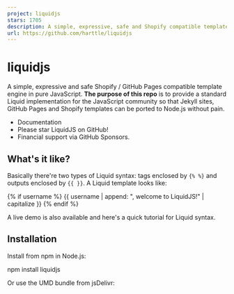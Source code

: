 ```yaml
---
project: liquidjs
stars: 1705
description: A simple, expressive, safe and Shopify compatible template engine in pure JavaScript.
url: https://github.com/harttle/liquidjs
---
```


liquidjs
========

A simple, expressive and safe Shopify / GitHub Pages compatible template engine in pure JavaScript. **The purpose of this repo** is to provide a standard Liquid implementation for the JavaScript community so that Jekyll sites, GitHub Pages and Shopify templates can be ported to Node.js without pain.

-   Documentation
-   Please star LiquidJS on GitHub!
-   Financial support via GitHub Sponsors.

What's it like?
---------------

Basically there're two types of Liquid syntax: tags enclosed by `{% %}` and outputs enclosed by `{{ }}`. A Liquid template looks like:

{% if username %}
  {{ username | append: ", welcome to LiquidJS!" | capitalize }}
{% endif %}

A live demo is also available and here's a quick tutorial for Liquid syntax.

Installation
------------

Install from npm in Node.js:

npm install liquidjs

Or use the UMD bundle from jsDelivr:

<script src\="https://cdn.jsdelivr.net/npm/liquidjs/dist/liquid.browser.min.js"\></script\>

Or render directly from CLI using npx:

npx liquidjs --template 'Hello, {{ name }}!' --context '{"name": "Snake"}'

For more details, refer to the Setup Guide.

Who's Using LiquidJS?
---------------------

-   Eleventy: Eleventy, a simpler static site generator.
-   Github Docs: The open-source repo for docs.github.com.
-   Opensense: The smarter way to send email.
-   Directus: an instant REST+GraphQL API and intuitive no-code data collaboration app for any SQL database.
-   Semgrep: Lightweight static analysis for many languages.
-   Rock: An open source CMS, Relationship Management System (RMS) and Church Management System (ChMS) all rolled into one.
-   Mitosis: Write components once, run everywhere. Compiles to React, Vue, Qwik, Solid, Angular, Svelte, and more.
-   Pattern Lab: a frontend workshop environment that helps you build, view, test, and showcase your design system's UI components.
-   Builder.io: the first and only headless CMS with a visual editor that lets you drag and drop with your components, directly within your current site or app. Completely API-driven, for cleaner code and simpler workflows.
-   Microsoft Power Pages: a secure, enterprise-grade, low-code software as a service (SaaS) platform for creating, hosting, and administering modern external-facing business websites.
-   Azure API Management developer portal: an automatically generated, fully customizable website with the documentation of your APIs.
-   WISMOlabs: Post Purchase Experience platform for eCommerce retailers enhancing customer satisfaction by using LiquidJS to provide customizable post-purchase experiences through programmable email, SMS, order tracking pages, and webhooks.

Feel free to create a PR or contact me to add your use case into this list!

Financial Support
-----------------

If you personally love LiquidJS or it's benefiting your business, please consider financially support us via GitHub Sponsors. Special thanks to our sponsors!

  
**Opensense**

  
**Eleventy**

  
**Peter deHaan**

  
**Touchless**

  
**Dropkiq**

  
**Dailycontributors**

  
**Serkan Holat**

  
**amit777**

  
**Khaled Salem**

  
**Sentry**

  
**Checkout Blocks**

  
**Customer IO**

  
**Emmanuel Cartelli**  

  
**Microsoft**  

  
**PakStyle.pk**

  
**Syntax Podcast**

  
**Cartelli Emmanuel**

  
**EscortA.com**

  
**Chudovo**

Contributors ✨
--------------

Want to contribute? see Contribution Guidelines. Thanks goes to these wonderful people:

  
**Jun Yang**  
🚧 💻

  
**chenos**  
💻

  
**Zach Leatherman**  
🐛

  
**Tim Hardy**  
💻

  
**Paul Robert Lloyd**  
💻 🐛

  
**Alec Larson**  
💻

  
**Patrick Malouin**  
💻 📖

  
**jaswrks**  
💻

  
**三三**  
💻 🤔

  
**ssendev**  
💻 📖

  
**wojtask9**  
💻

  
**Andrew Barclay**  
💻

  
**Cory Mawhorter**  
💻

  
**Mehdi Jaffery**  
💻

  
**Robin Bijlani**  
💻 🐛

  
**Ryan Kennedy**  
💻

  
**Sami Kukkonen**  
💻

  
**Scott Santucci**  
💻

  
**Steven**  
💡 💻

  
**azu**  
📖

  
**Joonas**  
💻

  
**Jamel A.**  
💻

  
**Brandon Pittman**  
💻

  
**tgrandgent**  
💻

  
**Martin Schuster**  
💻

  
**Ray**  
⚠️ 💻

  
**Cristofer Gonzales**  
💻

  
**Raymond Camden**  
📖

  
**Steve Stedman**  
📖

  
**Anthony Ciccarello**  
📖

  
**Bogdan Chadkin**  
💻

  
**Tejas Manohar**  
💻

  
**Peter deHaan**  
📖

  
**amit777**  
💻

  
**Steffen Schuldenzucker**  
💻

  
**Pixcell**  
💻

  
**Jason Etcovitch**  
💻

  
**ZC**  
📖

  
**Memmie Lenglet**  
💻

  
**ilhamdev0**  
📖

  
**一饮一啄皆是人生**  
📖

  
**Amit Agarwal**  
📖

  
**Laurin Quast**  
💻

  
**Matt Vague**  
💻

  
**Liam Bigelow**  
💻

  
**Jason Kurian**  
📖

  
**d pham (they/them)**  
📖

  
**Aleksandr Hovhannisyan**  
💻

  
**jg-rp**  
💻

  
**Ameya Apte**  
💻

  
**tbdrz**  
📖

  
**Santi Albo**  
📖 💻

  
**Yahang Wu**  
📖

  
**hongl**  
📖

  
**zxx-457**  
📖

  
**prassie**  
📖

  
**Slav Ivanov**  
💻

  
**Daniel Rosenberg**  
💻

  
**bobgubko**  
💻

  
**BaNgan**  
📖

  
**Mahyar Pasarzangene**  
📖

  
**Tomáš Hübelbauer**  
💻 📖

  
**Jason Garber**  
💻

  
**Nick Reilingh**  
📖

  
**Francisco Soto**  
💻

  
**David LJ**  
📖

  
**Rasmus Wriedt Larsen**  
📖

  
**Bruno Carvalho**  
💻

  
**傅鹏**  
💻

  
**Joel Hamilton**  
💻

  
**Max Medve**  
💻

  
**Cosmin Popovici**  
📖

  
**Adam Tanner**  
💻

  
**Guillermo Casal Caro**  
💻

  
**Josh Soref**  
📖

  
**Koen**  
💻

  
**Matthieu Bacconnier**  
📖

  
**Tim van Dam**  
💻

  
**Ed Hanton**  
📖

  
**Vlad GURDIGA**  
📖

  
**裸奔狂甩丁丁**  
📖
